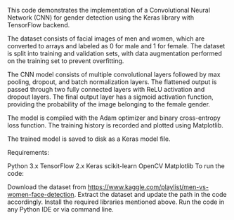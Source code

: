 This code demonstrates the implementation of a Convolutional Neural Network (CNN) for gender detection using the Keras library with TensorFlow backend.

The dataset consists of facial images of men and women, which are converted to arrays and labeled as 0 for male and 1 for female. The dataset is split into training and validation sets, with data augmentation performed on the training set to prevent overfitting.

The CNN model consists of multiple convolutional layers followed by max pooling, dropout, and batch normalization layers. The flattened output is passed through two fully connected layers with ReLU activation and dropout layers. The final output layer has a sigmoid activation function, providing the probability of the image belonging to the female gender.

The model is compiled with the Adam optimizer and binary cross-entropy loss function. The training history is recorded and plotted using Matplotlib.

The trained model is saved to disk as a Keras model file.

Requirements:

Python 3.x
TensorFlow 2.x
Keras
scikit-learn
OpenCV
Matplotlib
To run the code:

Download the dataset from https://www.kaggle.com/playlist/men-vs-women-face-detection.
Extract the dataset and update the path in the code accordingly.
Install the required libraries mentioned above.
Run the code in any Python IDE or via command line.
